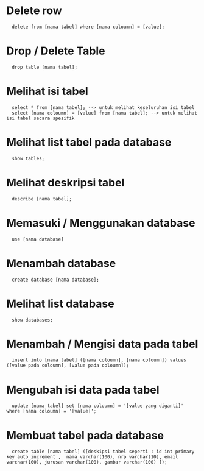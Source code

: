 # Delete row

      delete from [nama tabel] where [nama coloumn] = [value];

# Drop / Delete Table

      drop table [nama tabel];
      
# Melihat isi tabel

      select * from [nama tabel]; --> untuk melihat keseluruhan isi tabel
      select [nama coloumn] = [value] from [nama tabel]; --> untuk melihat isi tabel secara spesifik
      
# Melihat list tabel pada database

      show tables;
      
# Melihat deskripsi tabel

      describe [nama tabel];
      
# Memasuki / Menggunakan database

      use [nama database]
      
# Menambah database

      create database [nama database];
      
# Melihat list database

      show databases;
      
# Menambah / Mengisi data pada tabel

      insert into [nama tabel] ([nama coloumn], [nama coloumn]) values ([value pada coloumn], [value pada coloumn]);
      
# Mengubah isi data pada tabel

      update [nama tabel] set [nama coloumn] = '[value yang diganti]' where [nama coloumn] = '[value]';
      
# Membuat tabel pada database

      create table [nama tabel] ([deskipsi tabel seperti : id int primary key auto_increment ,  nama varchar(100), nrp varchar(10), email varchar(100), jurusan varchar(100), gambar varchar(100) ]);
      
# 
